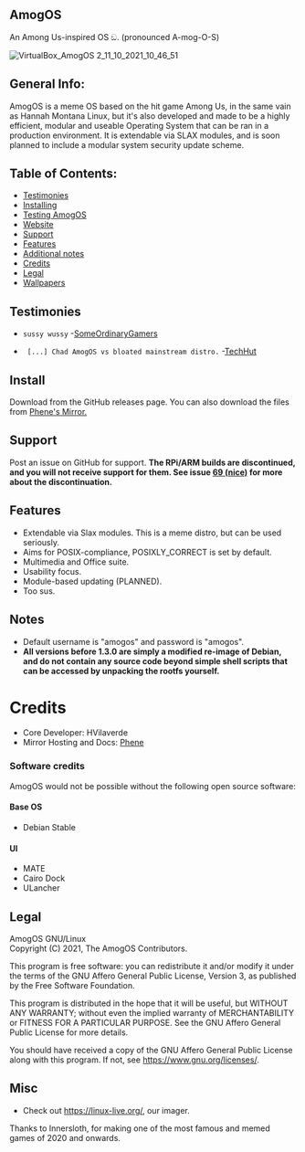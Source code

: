 ## AmogOS
An Among Us-inspired OS ඞ. (pronounced A-mog-O-S)

![VirtualBox_AmogOS 2_11_10_2021_10_46_51](https://user-images.githubusercontent.com/68126718/136875158-9019cfc8-a63f-49f5-8963-674b20757692.png)

## General Info:  

AmogOS is a meme OS based on the hit game Among Us, in the same vain as Hannah Montana Linux, but it's also developed and made to be a highly efficient, modular and useable Operating System that can be ran in a production environment. It is extendable via SLAX modules, and is soon planned to include a modular system security update scheme.

## Table of Contents:
- [Testimonies](#Testimonies)  
- [Installing](#Install) <br>
- [Testing AmogOS](#Testing-AmogOS)  <br>
- [Website](#Website)  
- [Support](#Support)  
- [Features](#Features)  
- [Additional notes](#Notes)  
- [Credits](#Credits)  
- [Legal](#Legal)
- [Wallpapers](https://github.com/jostroOS/AmogOS-Wallpapers)  

## Testimonies

- `sussy wussy` -[SomeOrdinaryGamers](https://www.youtube.com/watch?v=ixLuhDxNktk)
  
- ` [...] Chad AmogOS vs bloated mainstream distro.` -[TechHut](https://www.youtube.com/watch?v=ymYIJYb2hYI)  

## Install
Download from the GitHub releases page. You can also download the files from <a href="https://storage.phene.dev/amogos/">Phene's Mirror.</a>

## Support
Post an issue on GitHub for support. **The RPi/ARM builds are discontinued, and you will not receive support for them. See issue [69 (nice)](https://github.com/LeenuxDev/AmogOS/issues/69) for more about the discontinuation.**

## Features
- Extendable via Slax modules. This is a meme distro, but can be used seriously.
- Aims for POSIX-compliance, POSIXLY_CORRECT is set by default.
- Multimedia and Office suite.
- Usability focus.
- Module-based updating (PLANNED).
- Too sus.

## Notes

- Default username is "amogos" and password is "amogos".
- **All versions before 1.3.0 are simply a modified re-image of Debian, and do not contain any source code beyond simple shell scripts that can be accessed by unpacking the rootfs yourself.**

# Credits
- Core Developer: HVilaverde
- Mirror Hosting and Docs: [Phene](https://phene.dev)

### Software credits
AmogOS would not be possible without the following open source software:

#### Base OS  

- Debian Stable

#### UI  

- MATE
- Cairo Dock
- ULancher

## Legal

AmogOS GNU/Linux  
Copyright (C) 2021, The AmogOS Contributors.

This program is free software: you can redistribute it and/or modify
it under the terms of the GNU Affero General Public License, Version 3,
as published by the Free Software Foundation.

This program is distributed in the hope that it will be useful,
but WITHOUT ANY WARRANTY; without even the implied warranty of
MERCHANTABILITY or FITNESS FOR A PARTICULAR PURPOSE.  See the
GNU Affero General Public License for more details.

You should have received a copy of the GNU Affero General Public License
along with this program.  If not, see <https://www.gnu.org/licenses/>.

## Misc  

- Check out https://linux-live.org/, our imager.  

Thanks to Innersloth, for making one of the most famous and memed games of 2020 and onwards.  
